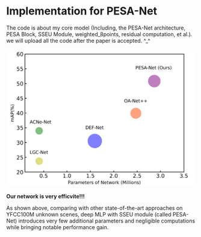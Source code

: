 # Implementation for PESA-Net
The code is about my core model (Including, the PESA-Net architecture, PESA Block, SSEU Module, weighted_8points, residual computation, et al.). we will upload all the code after the paper is accepted. ^_^

![mma_rdnim](https://github.com/Big-elite/PESA-Net/blob/master/Fig1.png)

**Our network is very efficvite!!!**

As shown above, comparing with other state-of-the-art approaches on YFCC100M unknown scenes, deep MLP with SSEU module (called PESA-Net) introduces very few additional parameters and negligible computations while bringing notable performance gain.

